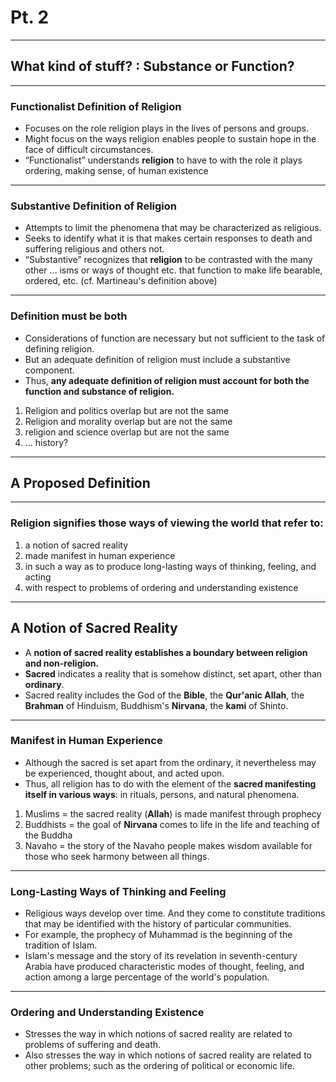 
# Pt. 2


---

## What kind of stuff? : Substance or Function? ##

---

### Functionalist Definition of Religion ###

-   Focuses on the role religion plays in the lives of persons and groups.
-   Might focus on the ways religion enables people to sustain hope in the face of difficult circumstances.
-   “Functionalist” understands **religion** to have to with the role it plays ordering, making sense, of human existence

---

### Substantive Definition of Religion ###

-   Attempts to limit the phenomena that may be characterized as religious.
-   Seeks to identify what it is that makes certain responses to death and suffering religious and others not.
-   “Substantive” recognizes that **religion** to be contrasted with the many other … isms or ways of thought etc. that function to make life bearable, ordered, etc. (cf. Martineau's definition above)

---

### Definition must be both ###

-   Considerations of function are necessary but not sufficient to the task of defining religion.
-   But an adequate definition of religion must include a substantive component.
-   Thus, **any adequate definition of religion must account for both the function and substance of religion.**

1.  Religion and politics overlap but are not the same
2.  Religion and morality overlap but are not the same
3.  religion and science overlap but are not the same
4.  … history?

---

## A Proposed Definition ##

---

### Religion signifies those ways of viewing the world that refer to: ###

1.  a notion of sacred reality
2.  made manifest in human experience
3.  in such a way as to produce long-lasting ways of thinking, feeling, and acting
4.  with respect to problems of ordering and understanding existence

---

## A Notion of Sacred Reality ##

-   A **notion of sacred reality establishes a boundary between religion and non-religion.**
-   **Sacred** indicates a reality that is somehow distinct, set apart, other than **ordinary**.
-   Sacred reality includes the God of the **Bible**, the **Qur'anic Allah**, the **Brahman** of Hinduism, Buddhism's **Nirvana**, the **kami** of Shinto.

---

### Manifest in Human Experience ###

-   Although the sacred is set apart from the ordinary, it nevertheless may be experienced, thought about, and acted upon.
-   Thus, all religion has to do with the element of the **sacred manifesting itself in various ways**: in rituals, persons, and natural phenomena.

1.  Muslims = the sacred reality (****Allah****) is made manifest through prophecy
2.  Buddhists = the goal of **Nirvana** comes to life in the life and teaching of the Buddha
3.  Navaho = the story of the Navaho people makes wisdom available for those who seek harmony between all things.

---

### Long-Lasting Ways of Thinking and Feeling ###

-   Religious ways develop over time. And they come to constitute traditions that may be identified with the history of particular communities.
-   For example, the prophecy of Muhammad is the beginning of the tradition of Islam.
-   Islam's message and the story of its revelation in seventh-century Arabia have produced characteristic modes of thought, feeling, and action among a large percentage of the world's population.

---

### Ordering and Understanding Existence ###

-   Stresses the way in which notions of sacred reality are related to problems of suffering and death.
-   Also stresses the way in which notions of sacred reality are related to other problems; such as the ordering of political or economic life.
